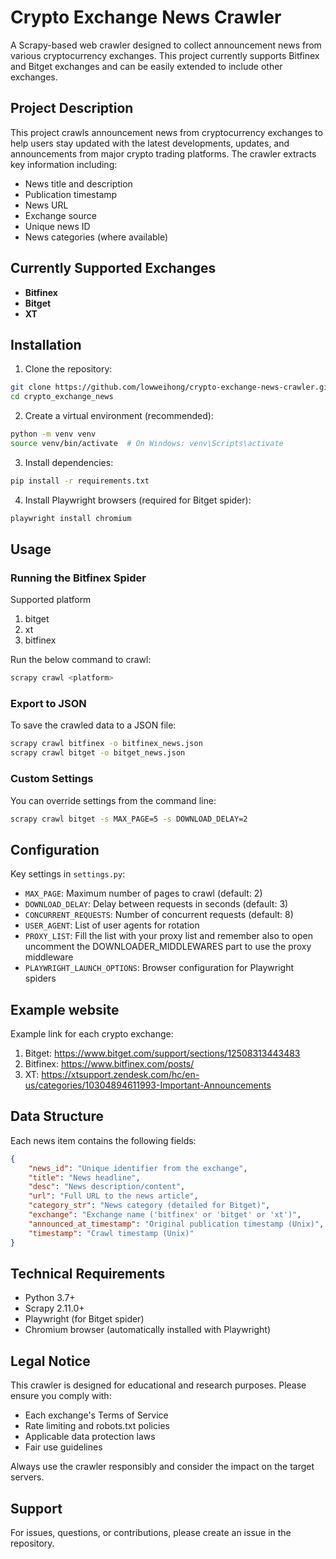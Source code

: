 # Crypto Exchange News Crawler

A Scrapy-based web crawler designed to collect announcement news from various cryptocurrency exchanges. This project currently supports Bitfinex and Bitget exchanges and can be easily extended to include other exchanges.

## Project Description

This project crawls announcement news from cryptocurrency exchanges to help users stay updated with the latest developments, updates, and announcements from major crypto trading platforms. The crawler extracts key information including:

- News title and description
- Publication timestamp
- News URL
- Exchange source
- Unique news ID
- News categories (where available)

## Currently Supported Exchanges

- **Bitfinex** 
- **Bitget** 
- **XT**


## Installation

1. Clone the repository:
```bash
git clone https://github.com/lowweihong/crypto-exchange-news-crawler.git
cd crypto_exchange_news
```

2. Create a virtual environment (recommended):
```bash
python -m venv venv
source venv/bin/activate  # On Windows: venv\Scripts\activate
```

3. Install dependencies:
```bash
pip install -r requirements.txt
```

4. Install Playwright browsers (required for Bitget spider):
```bash
playwright install chromium
```

## Usage

### Running the Bitfinex Spider

Supported platform
1. bitget
2. xt
3. bitfinex

Run the below command to crawl:

```bash
scrapy crawl <platform>
```

### Export to JSON

To save the crawled data to a JSON file:

```bash
scrapy crawl bitfinex -o bitfinex_news.json
scrapy crawl bitget -o bitget_news.json
```

### Custom Settings

You can override settings from the command line:

```bash
scrapy crawl bitget -s MAX_PAGE=5 -s DOWNLOAD_DELAY=2
```

## Configuration

Key settings in `settings.py`:

- `MAX_PAGE`: Maximum number of pages to crawl (default: 2)
- `DOWNLOAD_DELAY`: Delay between requests in seconds (default: 3)
- `CONCURRENT_REQUESTS`: Number of concurrent requests (default: 8)
- `USER_AGENT`: List of user agents for rotation
- `PROXY_LIST`: Fill the list with your proxy list and remember also to open uncomment the DOWNLOADER_MIDDLEWARES part to use the proxy middleware
- `PLAYWRIGHT_LAUNCH_OPTIONS`: Browser configuration for Playwright spiders

## Example website

Example link for each crypto exchange:

1. Bitget: https://www.bitget.com/support/sections/12508313443483
2. Bitfinex: https://www.bitfinex.com/posts/
3. XT: https://xtsupport.zendesk.com/hc/en-us/categories/10304894611993-Important-Announcements

## Data Structure

Each news item contains the following fields:

```json
{
    "news_id": "Unique identifier from the exchange",
    "title": "News headline",
    "desc": "News description/content",
    "url": "Full URL to the news article",
    "category_str": "News category (detailed for Bitget)",
    "exchange": "Exchange name ('bitfinex' or 'bitget' or 'xt')",
    "announced_at_timestamp": "Original publication timestamp (Unix)",
    "timestamp": "Crawl timestamp (Unix)"
}
```

## Technical Requirements

- Python 3.7+
- Scrapy 2.11.0+
- Playwright (for Bitget spider)
- Chromium browser (automatically installed with Playwright)

## Legal Notice

This crawler is designed for educational and research purposes. Please ensure you comply with:

- Each exchange's Terms of Service
- Rate limiting and robots.txt policies
- Applicable data protection laws
- Fair use guidelines

Always use the crawler responsibly and consider the impact on the target servers.

## Support

For issues, questions, or contributions, please create an issue in the repository.